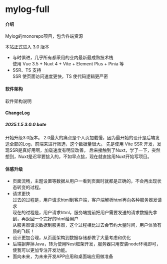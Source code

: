 # mylog-full

#### 介绍
Mylog的monorepo项目，包含各端资源

本站正式进入 3.0 版本

- 与时俱进，几乎所有都采用的业内最新最成熟技术栈  
使用 Vue 3.5 + Nuxt 4 + Vite + Element Plus + Pinia 等
- SSR、TS 支持  
SSR 使页面访问速度更快，TS 使代码逻辑更严密

#### 软件架构
软件架构说明

#### ChangeLog
##### 2025.1.5 3.0.0 bate
开始升级3.0版本。
2.0最大的痛点是个人页加载慢，因为最开始的设计是后端发送全部的Log，前端来进行筛选，这个数据量很大。
先是使用 Vite SSR 开发，发现SSR是真好用啊，加载速度有明显改善。
后来接触到了Nuxt，学了一下，突然想到，Nuxt是迟早要接入的，不如早点接，现在就直接用Nuxt开始写项目。

#### 体感升级
- 页面流畅，主题设置等数据从用户一看到页面时就都是正确的，不会再出现状态转变的过程。
- 请求更快  
过去的过程是，用户请求html到客户端，客户端解析html再向各种服务器发请求  
现在的过程是，用户请求html，服务端提前把用户需要发送的请求数据先拿到，再返回一个完好的html给用户  
从服务器请求数据到服务器，这个过程相比过去会节约大量时间，用户体验有质的飞跃！  
- 设计更加合理，从页面架构到数据存储都做了大量考虑和优化
- 后端摒弃掉Java，转为使用Nest框架开发，服务器只用安装node环境即可，使我可以更加专注开发功能。
- 面向未来，为未来开发APP应用和桌面端应用做准备
